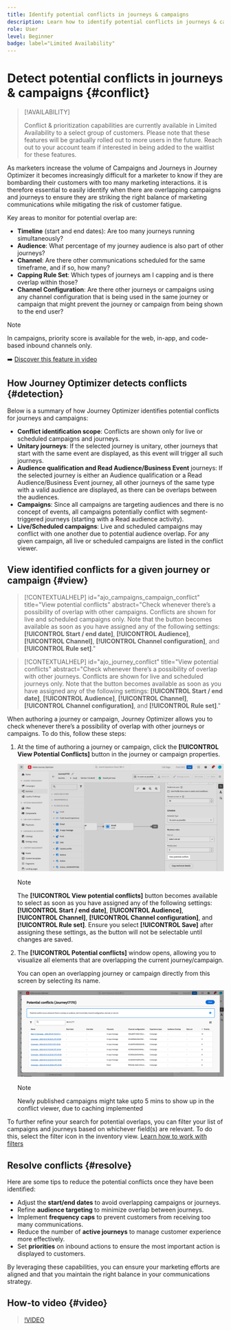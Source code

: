 ```yaml
---
title: Identify potential conflicts in journeys & campaigns
description: Learn how to identify potential conflicts in journeys & campaigns.
role: User
level: Beginner
badge: label="Limited Availability"
---
```


# Detect potential conflicts in journeys & campaigns {#conflict}

>[!AVAILABILITY]
>
>Conflict & prioritization capabilities are currently available in Limited Availability to a select group of customers. Please note that these features will be gradually rolled out to more users in the future. Reach out to your account team if interested in being added to the waitlist for these features.

As marketers increase the volume of Campaigns and Journeys in Journey Optimizer it becomes increasingly difficult for a marketer to know if they are bombarding their customers with too many marketing interactions. it is therefore essential to easily identify when there are overlapping campaigns and journeys to ensure they are striking the right balance of marketing communications while mitigating the risk of customer fatigue. 

Key areas to monitor for potential overlap are:

* **Timeline** (start and end dates): Are too many journeys running simultaneously? 
* **Audience**: What percentage of my journey audience is also part of other journeys? 
* **Channel**: Are there other communications scheduled for the same timeframe, and if so, how many?  
* **Capping Rule Set**: Which types of journeys am I capping and is there overlap within those? 
* **Channel Configuration**: Are there other journeys or campaigns using any channel configuration that is being used in the same journey or campaign that might prevent the journey or campaign from being shown to the end user?

>[!NOTE]
>
>In campaigns, priority score is available for the web, in-app, and code-based inbound channels only.

➡️ [Discover this feature in video](#video)

## How Journey Optimizer detects conflicts {#detection}

Below is a summary of how Journey Optimizer identifies potential conflicts for journeys and campaigns:

* **Conflict identification scope**: Conflicts are shown only for live or scheduled campaigns and journeys.
* **Unitary journeys**: If the selected journey is unitary, other journeys that start with the same event are displayed, as this event will trigger all such journeys.
* **Audience qualification and Read Audience/Business Event** journeys: If the selected journey is either an Audience qualification or a Read Audience/Business Event journey, all other journeys of the same type with a valid audience are displayed, as there can be overlaps between the audiences.
* **Campaigns**: Since all campaigns are targeting audiences and there is no concept of events, all campaigns potentially conflict with segment-triggered journeys (starting with a Read audience activity).
* **Live/Scheduled campaigns**: Live and scheduled campaigns may conflict with one another due to potential audience overlap. For any given campaign, all live or scheduled campaigns are listed in the conflict viewer.

## View identified conflicts for a given journey or campaign {#view}

>[!CONTEXTUALHELP]
>id="ajo_campaigns_campaign_conflict"
>title="View potential conflicts"
>abstract="Check whenever there’s a possibility of overlap with other campaigns. Conflicts are shown for live and scheduled campaigns only. Note that the button becomes available as soon as you have assigned any of the following settings: **[!UICONTROL Start / end date]**, **[!UICONTROL Audience]**, **[!UICONTROL Channel]**, **[!UICONTROL Channel configuration]**, and **[!UICONTROL Rule set]**."

>[!CONTEXTUALHELP]
>id="ajo_journey_conflict"
>title="View potential conflicts"
>abstract="Check whenever there’s a possibility of overlap with other journeys. Conflicts are shown for live and scheduled journeys only. Note that the button becomes available as soon as you have assigned any of the following settings: **[!UICONTROL Start / end date]**, **[!UICONTROL Audience]**, **[!UICONTROL Channel]**, **[!UICONTROL Channel configuration]**, and **[!UICONTROL Rule set]**."

When authoring a journey or campaign, Journey Optimizer allows you to check whenever there’s a possibility of overlap with other journeys or campaigns. To do this, follow these steps:

1. At the time of authoring a journey or campaign, click the **[!UICONTROL View Potential Conflicts]** button in the journey or campaign properties.

    ![](assets/view-conflicts.png)

    >[!NOTE]
    >
    >The **[!UICONTROL View potential conflicts]** button becomes available to select as soon as you have assigned any of the following settings: **[!UICONTROL Start / end date]**, **[!UICONTROL Audience]**, **[!UICONTROL Channel]**, **[!UICONTROL Channel configuration]**, and **[!UICONTROL Rule set]**. Ensure you select **[!UICONTROL Save]** after assigning these settings, as the button will not be selectable until changes are saved.

1. The **[!UICONTROL Potential conflicts]** window opens, allowing you to visualize all elements that are overlapping the current journey/campaign. 

    You can open an overlapping journey or campaign directly from this screen by selecting its name.

    ![](assets/potential-conflicts.png)

    >[!NOTE]
    >
    >Newly published campaigns might take upto 5 mins to show up in the conflict viewer, due to caching implemented

To further refine your search for potential overlaps, you can filter your list of campaigns and journeys based on whichever field(s) are relevant. To do this, select the filter icon in the inventory view. [Learn how to work with filters](../start/search-filter-categorize.md#filter-lists)

## Resolve conflicts {#resolve}

Here are some tips to reduce the potential conflicts once they have been identified:

* Adjust the **start/end dates** to avoid overlapping campaigns or journeys.
* Refine **audience targeting** to minimize overlap between journeys.
* Implement **frequency caps** to prevent customers from receiving too many communications.
* Reduce the number of **active journeys** to manage customer experience more effectively.
* Set **priorities** on inbound actions to ensure the most important action is displayed to customers.

By leveraging these capabilities, you can ensure your marketing efforts are aligned and that you maintain the right balance in your communications strategy.

## How-to video {#video}

>[!VIDEO](https://video.tv.adobe.com/v/3435528?quality=12)
